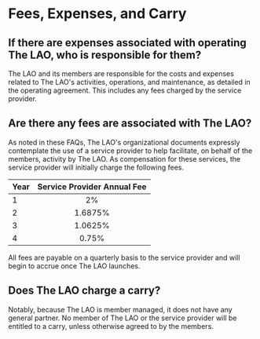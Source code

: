 # Fees, Expenses, and Carry

## If there are expenses associated with operating The LAO, who is responsible for them?

The LAO and its members are responsible for the costs and expenses related to The LAO's activities, operations, and maintenance, as detailed in the operating agreement. This includes any fees charged by the service provider.

## Are there any fees are associated with The LAO?

As noted in these FAQs, The LAO's organizational documents expressly contemplate the use of a service provider to help facilitate, on behalf of the members, activity by The LAO. As compensation for these services, the service provider will initially charge the following fees.

| Year | Service Provider Annual Fee |
| ---- | :-------------------------: |
| 1    |             2%              |
| 2    |           1.6875%           |
| 3    |           1.0625%           |
| 4    |            0.75%            |

All fees are payable on a quarterly basis to the service provider and will begin to accrue once The LAO launches.

## Does The LAO charge a carry?

Notably, because The LAO is member managed, it does not have any general partner. No member of The LAO or the service provider will be entitled to a carry, unless otherwise agreed to by the members.

